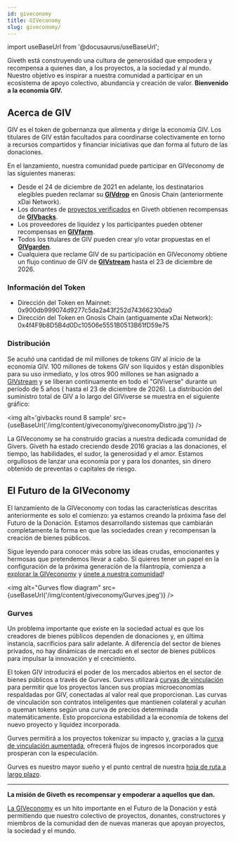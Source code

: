 ```yaml
---
id: giveconomy
title: GIVeconomy
slug: giveconomy/
---
```

import useBaseUrl from '@docusaurus/useBaseUrl';


Giveth está construyendo una cultura de generosidad que empodera y recompensa a quienes dan, a los proyectos, a la sociedad y al mundo. Nuestro objetivo es inspirar a nuestra comunidad a participar en un ecosistema de apoyo colectivo, abundancia y creación de valor. **Bienvenido a la economía GIV.**

## Acerca de GIV

GIV es el token de gobernanza que alimenta y dirige la economía GIV. Los titulares de GIV están facultados para coordinarse colectivamente en torno a recursos compartidos y financiar iniciativas que dan forma al futuro de las donaciones.

En el lanzamiento, nuestra comunidad puede participar en GIVeconomy de las siguientes maneras:
- Desde el 24 de diciembre de 2021 en adelante, los destinatarios elegibles pueden reclamar su [**GIVdrop**](./givdrop) en Gnosis Chain (anteriormente xDai Network).
- Los donantes de [proyectos verificados](https://giveth.io/projects) en Giveth obtienen recompensas de [**GIVbacks**](./givbacks).
- Los proveedores de liquidez y los participantes pueden obtener recompensas en [**GIVfarm**](./givfarm).
- Todos los titulares de GIV pueden crear y/o votar propuestas en el [**GIVgarden**](./givgarden).
- Cualquiera que reclame GIV de su participación en GIVeconomy obtiene un flujo continuo de GIV de [**GIVstream**](./givstream) hasta el 23 de diciembre de 2026.

### Información del Token

- Dirección del Token en Mainnet: 0x900db999074d9277c5da2a43f252d74366230da0
- Dirección del Token en Gnosis Chain (antiguamente xDai Network): 0x4f4F9b8D5B4d0Dc10506e5551B0513B61fD59e75

### Distribución

Se acuñó una cantidad de mil millones de tokens GIV al inicio de la economía GIV. 100 millones de tokens GIV son líquidos y están disponibles para su uso inmediato, y los otros 900 millones se han asignado a [GIVstream](./givstream) y se liberan continuamente en todo el "GIViverse" durante un período de 5 años ( hasta el 23 de diciembre de 2026). La distribución del suministro total de GIV a lo largo del GIViverse se muestra en el siguiente gráfico:

<img alt='givbacks round 8 sample' src={useBaseUrl('/img/content/giveconomy/giveconomyDistro.jpg')} />

La GIVeconomy se ha construido gracias a nuestra dedicada comunidad de Givers. Giveth ha estado creciendo desde 2016 gracias a las donaciones, el tiempo, las habilidades, el sudor, la generosidad y el amor. Estamos orgullosos de lanzar una economía por y para los donantes, sin dinero obtenido de preventas o capitales de riesgo.

## El Futuro de la GIVeconomy

El lanzamiento de la GIVeconomy con todas las características descritas anteriormente es solo el comienzo: ya estamos creando la próxima fase del Futuro de la Donación. Estamos desarrollando sistemas que cambiarán completamente la forma en que las sociedades crean y recompensan la creación de bienes públicos.

Sigue leyendo para conocer más sobre las ideas crudas, emocionantes y hermosas que pretendemos llevar a cabo. Si quieres tener un papel en la configuración de la próxima generación de la filantropía, comienza a [explorar la GIVeconomy](https://giveth.io/giveconomy) y [únete a nuestra comunidad](https://giveth.io/join)!

<img alt="Gurves flow diagram"  src={useBaseUrl('/img/content/giveconomy/Gurves.jpeg')} />

### Gurves

Un problema importante que existe en la sociedad actual es que los creadores de bienes públicos dependen de donaciones y, en última instancia, sacrificios para salir adelante. A diferencia del sector de bienes privados, no hay dinámicas de mercado en el sector de bienes públicos para impulsar la innovación y el crecimiento.

El token GIV introducirá el poder de los mercados abiertos en el sector de bienes públicos a través de Gurves. Gurves utilizará [curvas de vinculación](https://thegraph.academy/curators/introduction-to-bonding-curves/) para permitir que los proyectos lancen sus propias microeconomías respaldadas por GIV, conectadas al valor real que proporcionan. Las curvas de vinculación son contratos inteligentes que mantienen colateral y acuñan o queman tokens según una curva de precios determinada matemáticamente. Esto proporciona estabilidad a la economía de tokens del nuevo proyecto y liquidez incorporada.

Gurves permitirá a los proyectos tokenizar su impacto y, gracias a la [curva de vinculación aumentada](https://www.commonsstack.org/augmented-bonding-curve), ofrecerá flujos de ingresos incorporados que prosperan con la especulación.

Gurves es nuestro mayor sueño y el punto central de nuestra [hoja de ruta a largo plazo](https://blog.giveth.io/evolving-nonprofits-into-regen-economies-f8282f97f8d3).

-----

**La misión de Giveth es recompensar y empoderar a aquellos que dan.**

[La GIVeconomy](https://giveth.io/giveconomy) es un hito importante en el Futuro de la Donación y está permitiendo que nuestro colectivo de proyectos, donantes, constructores y miembros de la comunidad den de nuevas maneras que apoyan proyectos, la sociedad y el mundo.